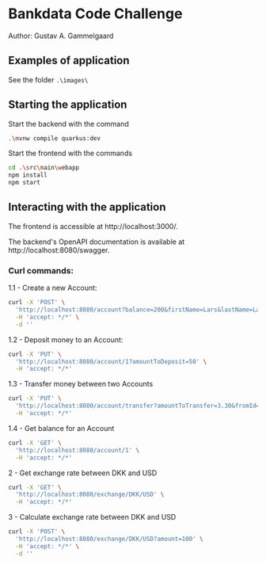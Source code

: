 # Bankdata Code Challenge

Author: Gustav A. Gammelgaard

## Examples of application
See the folder `.\ìmages\`

## Starting the application

Start the backend with the command 
```bash  
.\mvnw compile quarkus:dev
```

Start the frontend with the commands
```bash  
cd .\src\main\webapp
npm install
npm start
```

## Interacting with the application
The frontend is accessible at http://localhost:3000/.

The backend's OpenAPI documentation is available at http://localhost:8080/swagger.

### Curl commands:
1.1 - Create a new Account: 
```bash  
curl -X 'POST' \
  'http://localhost:8080/account?balance=200&firstName=Lars&lastName=Larsen' \
  -H 'accept: */*' \
  -d ''
```

1.2 - Deposit money to an Account:
```bash
curl -X 'PUT' \
  'http://localhost:8080/account/1?amountToDeposit=50' \
  -H 'accept: */*'
```

1.3 - Transfer money between two Accounts
```bash
curl -X 'PUT' \
  'http://localhost:8080/account/transfer?amountToTransfer=3.30&fromId=1&toId=2' \
  -H 'accept: */*'
```

1.4 - Get balance for an Account
```bash
curl -X 'GET' \
  'http://localhost:8080/account/1' \
  -H 'accept: */*'
```

2 - Get exchange rate between DKK and USD
```bash
curl -X 'GET' \
  'http://localhost:8080/exchange/DKK/USD' \
  -H 'accept: */*'
```

3 - Calculate exchange rate between DKK and USD
```bash
curl -X 'POST' \
  'http://localhost:8080/exchange/DKK/USD?amount=100' \
  -H 'accept: */*' \
  -d ''
```